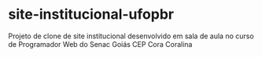 # site-institucional-ufopbr
Projeto de clone de site institucional desenvolvido em sala de aula no curso de Programador Web do Senac Goiás CEP Cora Coralina
